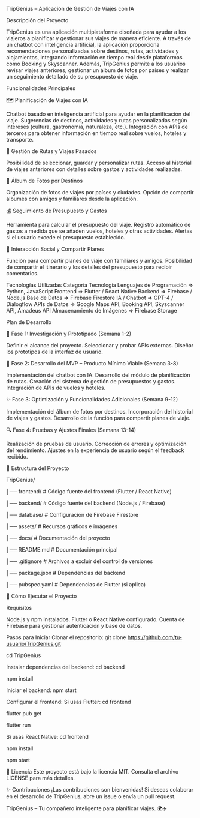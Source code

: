 TripGenius – Aplicación de Gestión de Viajes con IA


Descripción del Proyecto

TripGenius es una aplicación multiplataforma diseñada para ayudar a los viajeros a planificar y gestionar sus viajes de manera eficiente. A través de un chatbot con inteligencia artificial, la aplicación proporciona recomendaciones personalizadas sobre destinos, rutas, actividades y alojamientos, integrando información en tiempo real desde plataformas como Booking y Skyscanner.
Además, TripGenius permite a los usuarios revisar viajes anteriores, gestionar un álbum de fotos por países y realizar un seguimiento detallado de su presupuesto de viaje.


Funcionalidades Principales

🗺️ Planificación de Viajes con IA

Chatbot basado en inteligencia artificial para ayudar en la planificación del viaje.
Sugerencias de destinos, actividades y rutas personalizadas según intereses (cultura, gastronomía, naturaleza, etc.).
Integración con APIs de terceros para obtener información en tiempo real sobre vuelos, hoteles y transporte.

📍 Gestión de Rutas y Viajes Pasados

Posibilidad de seleccionar, guardar y personalizar rutas.
Acceso al historial de viajes anteriores con detalles sobre gastos y actividades realizadas.

📸 Álbum de Fotos por Destinos

Organización de fotos de viajes por países y ciudades.
Opción de compartir álbumes con amigos y familiares desde la aplicación.

💰 Seguimiento de Presupuesto y Gastos

Herramienta para calcular el presupuesto del viaje.
Registro automático de gastos a medida que se añaden vuelos, hoteles y otras actividades.
Alertas si el usuario excede el presupuesto establecido.

👥 Interacción Social y Compartir Planes

Función para compartir planes de viaje con familiares y amigos.
Posibilidad de compartir el itinerario y los detalles del presupuesto para recibir comentarios.

Tecnologías Utilizadas    Categoría	Tecnología
Lenguajes de Programación =>	Python, JavaScript
Frontend =>	Flutter / React Native
Backend =>	Firebase / Node.js
Base de Datos =>	Firebase Firestore
IA / Chatbot =>	GPT-4 / Dialogflow
APIs de Datos =>	Google Maps API, Booking API, Skyscanner API, Amadeus API
Almacenamiento de Imágenes => Firebase Storage

Plan de Desarrollo

📌 Fase 1: Investigación y Prototipado (Semana 1-2)

Definir el alcance del proyecto.
Seleccionar y probar APIs externas.
Diseñar los prototipos de la interfaz de usuario.

🚀 Fase 2: Desarrollo del MVP – Producto Mínimo Viable (Semana 3-8)

Implementación del chatbot con IA.
Desarrollo del módulo de planificación de rutas.
Creación del sistema de gestión de presupuestos y gastos.
Integración de APIs de vuelos y hoteles.

✨ Fase 3: Optimización y Funcionalidades Adicionales (Semana 9-12)

Implementación del álbum de fotos por destinos.
Incorporación del historial de viajes y gastos.
Desarrollo de la función para compartir planes de viaje.

🔍 Fase 4: Pruebas y Ajustes Finales (Semana 13-14)

Realización de pruebas de usuario.
Corrección de errores y optimización del rendimiento.
Ajustes en la experiencia de usuario según el feedback recibido.

📂 Estructura del Proyecto

TripGenius/

│── frontend/            # Código fuente del frontend (Flutter / React Native)

│── backend/             # Código fuente del backend (Node.js / Firebase)

│── database/            # Configuración de Firebase Firestore

│── assets/              # Recursos gráficos e imágenes

│── docs/                # Documentación del proyecto

│── README.md            # Documentación principal

│── .gitignore           # Archivos a excluir del control de versiones

│── package.json         # Dependencias del backend

│── pubspec.yaml         # Dependencias de Flutter (si aplica)


🚀 Cómo Ejecutar el Proyecto

Requisitos

Node.js y npm instalados.
Flutter o React Native configurado.
Cuenta de Firebase para gestionar autenticación y base de datos.

Pasos para Iniciar
Clonar el repositorio:
git clone https://github.com/tu-usuario/TripGenius.git

cd TripGenius

Instalar dependencias del backend:
cd backend

npm install

Iniciar el backend:
npm start

Configurar el frontend:
Si usas Flutter:
cd frontend

flutter pub get

flutter run

Si usas React Native:
cd frontend

npm install

npm start


📄 Licencia
Este proyecto está bajo la licencia MIT. Consulta el archivo LICENSE para más detalles.

✨ Contribuciones
¡Las contribuciones son bienvenidas! Si deseas colaborar en el desarrollo de TripGenius, abre un issue o envía un pull request.

TripGenius – Tu compañero inteligente para planificar viajes. 🌍✈️
